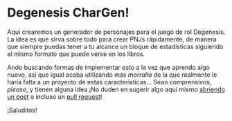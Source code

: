 # Degenesis CharGen!

Aquí crearemos un generador de personajes para el juego de rol Degenesis. La idea es que sirva sobre todo para crear PNJs rápidamente, de manera que siempre puedas tener a tu alcance un bloque de estadísticas siguiendo el mismo formato que puede verse en los libros.

Ando buscando formas de implementar esto a la vez que aprendo algo nuevo, así que igual acaba utilizando más *morralla* de la que realmente le haría falta a un proyecto de estas características... Sean comprensivos, *please*, y tienen alguna idea ¡No duden en sugerir algo aquí mismo [abriendo un post](issues) o incluso un [pull request](https://github.com/DavSanchez/degenesis-chargen-es/pulls)!

¡Saluditos!